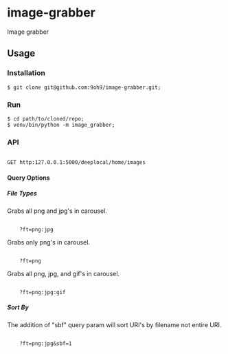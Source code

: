 # image-grabber
Image grabber


## Usage

### Installation
```
$ git clone git@github.com:9oh9/image-grabber.git;

```

### Run

```
$ cd path/to/cloned/repo;
$ venv/bin/python -m image_grabber;

```

### API

```

GET http:127.0.0.1:5000/deeplocal/home/images

```

#### Query Options

##### File Types

Grabs all png and jpg's in carousel.
```

	?ft=png:jpg

```

Grabs only png's in carousel.
```

	?ft=png

```

Grabs all png, jpg, and gif's in carousel.
```

	?ft=png:jpg:gif

```


##### Sort By

The addition of "sbf" query param will sort URI's by filename not entire URI.
```

	?ft=png:jpg&sbf=1

```
